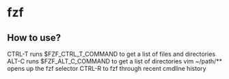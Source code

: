 # fzf

## How to use?

CTRL-T runs $FZF_CTRL_T_COMMAND to get a list of files and directories
ALT-C runs $FZF_ALT_C_COMMAND to get a list of directories
vim ~/path/\*\*<tab> opens up the fzf selector
CTRL-R to fzf through recent cmdline history
